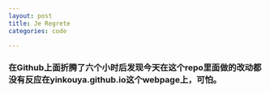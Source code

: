 ```yaml
---
layout: post
title: Je Regrete
categories: code

---
```

### 在Github上面折腾了六个小时后发现今天在这个repo里面做的改动都没有反应在yinkouya.github.io这个webpage上，可怕。
